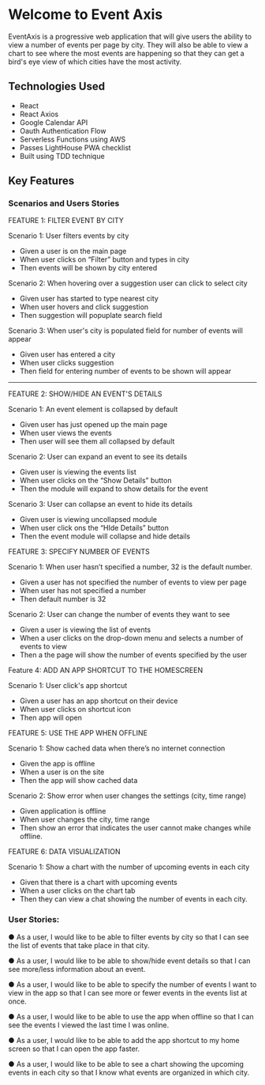 
# Welcome to Event Axis 

EventAxis is a progressive web application that will give users the ability to view a number of events per page by city. They will also be able to view a chart to see where the most events are happening so that they can get a bird's eye view of which cities have the most activity. 

## Technologies Used 

* React 
* React Axios
* Google Calendar API
* Oauth Authentication Flow
* Serverless Functions using AWS
* Passes LightHouse PWA checklist
* Built using TDD technique


## Key Features


### Scenarios and Users Stories 

FEATURE 1: FILTER EVENT BY CITY

Scenario 1: User filters events by city

* Given a user is on the main page
* When user clicks on “Filter” button and types in city
* Then events will be shown by city entered

Scenario 2: When hovering over a suggestion user can click to select city

* Given user has started to type nearest city
* When user hovers and click suggestion
* Then suggestion will popuplate search field

Scenario 3: When user's city is populated field for number of events will appear

* Given user has entered a city
* When user clicks suggestion
* Then field for entering number of events to be shown will appear

<hr>

 FEATURE 2: SHOW/HIDE AN EVENT'S DETAILS

Scenario 1: An event element is collapsed by default

* Given user has just opened up the main page
* When user views the events
* Then user will see them all collapsed by default


Scenario 2: User can expand an event to see its details

* Given user is viewing the events list
* When user clicks on the “Show Details” button
* Then the module will expand to show details for the event


Scenario 3: User can collapse an event to hide its details

* Given user is viewing uncollapsed module
* When user click ons the “HIde Details” button
* Then the event module will collapse and hide details


FEATURE 3: SPECIFY NUMBER OF EVENTS

Scenario 1: When user hasn’t specified a number, 32 is the default number.

* Given a user has not specified the number of events to view per page
* When user has not specified a number
* Then default number is 32

Scenario 2: User can change the number of events they want to see

* Given a user is viewing the list of events 
* When a user clicks on the drop-down menu and selects a number of events to view
* Then a the page will show the number of events specified by the user


Feature 4: ADD AN APP SHORTCUT TO THE HOMESCREEN

Scenario 1: User click's app shortcut

* Given a user has an app shortcut on their device
* When user clicks on shortcut icon
* Then app will open  

FEATURE 5: USE THE APP WHEN OFFLINE

Scenario 1: Show cached data when there’s no internet connection

* Given the app is offline
* When a user is on the site
* Then the app will show cached data

Scenario 2: Show error when user changes the settings (city, time range)

* Given application is offline
* When user changes the city, time range
* Then show an error that indicates the user cannot make changes while offline.


FEATURE 6: DATA VISUALIZATION

Scenario 1: Show a chart with the number of upcoming events in each city

* Given that there is a chart with upcoming events
* When a user clicks on the chart tab
* Then they can view a chat showing the number of events in each city. 


### User Stories:

● As a user, I would like to be able to filter events by city so that I can see the list of events that
take place in that city.

● As a user, I would like to be able to show/hide event details so that I can see more/less
information about an event.

● As a user, I would like to be able to specify the number of events I want to view in the app so
that I can see more or fewer events in the events list at once.

● As a user, I would like to be able to use the app when offline so that I can see the events I
viewed the last time I was online.

● As a user, I would like to be able to add the app shortcut to my home screen so that I can
open the app faster.

● As a user, I would like to be able to see a chart showing the upcoming events in each city so
that I know what events are organized in which city.

